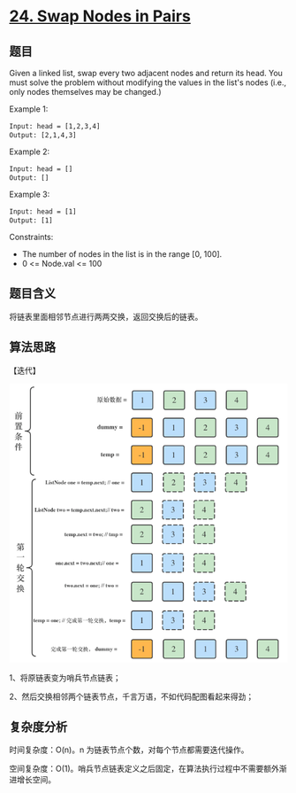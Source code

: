 # [24. Swap Nodes in Pairs](https://leetcode.com/problems/swap-nodes-in-pairs/)

## 题目

Given a linked list, swap every two adjacent nodes and return its head. 
You must solve the problem without modifying the values in the list's nodes (i.e., only nodes themselves may be changed.)

Example 1:
```
Input: head = [1,2,3,4]
Output: [2,1,4,3]
```

Example 2:
```
Input: head = []
Output: []
```

Example 3:
```
Input: head = [1]
Output: [1]
```

Constraints:
- The number of nodes in the list is in the range [0, 100].
- 0 <= Node.val <= 100

## 题目含义

将链表里面相邻节点进行两两交换，返回交换后的链表。

## 算法思路

【迭代】

![Leetcode-24-SwapNodesInPairs](https://github.com/yihonglei/thinking-in-algorithms/blob/master/images/java/Leetcode-24-SwapNodesInPairs.png)

1、将原链表变为哨兵节点链表；

2、然后交换相邻两个链表节点，千言万语，不如代码配图看起来得劲；

## 复杂度分析

时间复杂度：O(n)。n 为链表节点个数，对每个节点都需要迭代操作。

空间复杂度：O(1)。哨兵节点链表定义之后固定，在算法执行过程中不需要额外渐进增长空间。